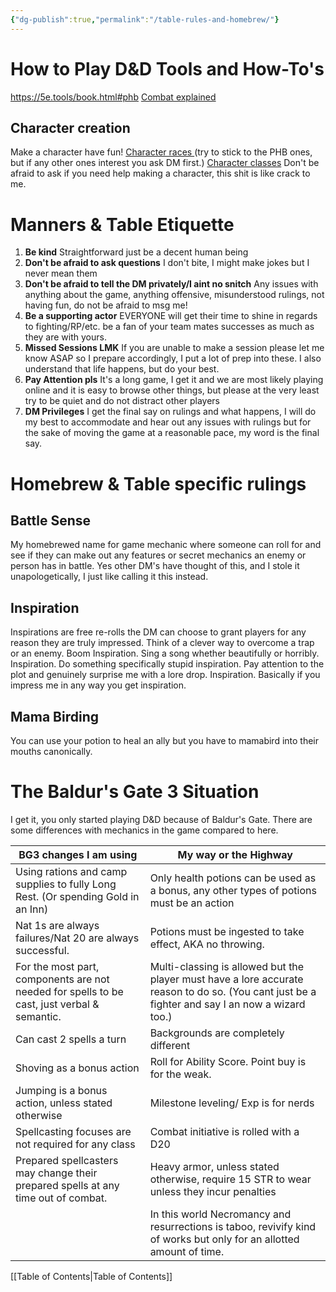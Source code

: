 ```yaml
---
{"dg-publish":true,"permalink":"/table-rules-and-homebrew/"}
---
```


# How to Play D&D Tools and How-To's

https://5e.tools/book.html#phb
[Combat explained](https://www.youtube.com/watch?v=7tnrATiclg4)
## Character creation
Make a character have fun!
[Character races ](https://www.dndbeyond.com/species?srsltid=AfmBOorYtYfH9UIes2rnMo8Ut_ReqNB1iFuDXmtF8a-WIdje8w91egI6)(try to stick to the PHB ones, but if any other ones interest you ask DM first.)
[Character classes](https://5e.tools/classes.html#artificer_tce)
Don't be afraid to ask if you need help making a character, this shit is like crack to me.

# Manners & Table Etiquette
1. **Be kind**
   Straightforward just be a decent human being
2. **Don't be afraid to ask questions**
   I don't bite, I might make jokes but I never mean them
3. **Don't be afraid to tell the DM privately/I aint no snitch**
   Any issues with anything about the game, anything offensive, misunderstood rulings, not having fun, do not be afraid to msg me!
4. **Be a supporting actor**
   EVERYONE will get their time to shine in regards to fighting/RP/etc. be a fan of your team mates successes as much as they are with yours. 
5. **Missed Sessions LMK**
   If  you are unable to make a session please let me know ASAP so I prepare accordingly, I put a lot of prep into these. I also understand that life happens, but do your best.
6. **Pay Attention pls**
   It's a long game, I get it and we are most likely playing online and it is easy to browse other things, but please at the very least try to be quiet and do not distract other players
7. **DM Privileges**
   I get the final say on rulings and what happens, I will do my best to accommodate and hear out any issues with rulings but for the sake of moving the game at a reasonable pace, my word is the final say.


# Homebrew & Table specific rulings


## Battle Sense

My homebrewed name for game mechanic where someone can roll for and see if they can make out any features or secret mechanics an enemy or person has in battle. Yes other DM's have thought of this, and I stole it unapologetically, I just like calling it this instead.

## Inspiration

Inspirations are free re-rolls the DM can choose to grant players for any reason they are truly impressed. Think of a clever way to overcome a trap or an enemy. Boom Inspiration. Sing a song whether beautifully or horribly. Inspiration. Do something specifically stupid inspiration. Pay attention to the plot and genuinely surprise me with a lore drop. Inspiration. Basically if you impress me in any way you get inspiration.

## Mama Birding

You can use your potion to heal an ally but you have to mamabird into their mouths canonically.


# The Baldur's Gate 3 Situation

I get it, you only started playing D&D because of Baldur's Gate. There are some differences with mechanics in the game compared to here.

| BG3 changes I am using                                                                      | My way or the Highway                                                                                                                           |
| ------------------------------------------------------------------------------------------- | ----------------------------------------------------------------------------------------------------------------------------------------------- |
| Using rations and camp supplies to fully Long Rest. (Or spending Gold in an Inn)            | Only health potions can be used as a bonus, any other types of potions must be an action                                                        |
| Nat 1s are always failures/Nat 20 are always successful.                                    | Potions must be ingested to take effect, AKA no throwing.                                                                                       |
| For the most part, components are not needed for spells to be cast, just verbal & semantic. | Multi-classing is allowed but the player must have a lore accurate reason to do so. (You cant just be a fighter and say I an now a wizard too.) |
| Can cast 2 spells a turn                                                                    | Backgrounds are completely different                                                                                                            |
| Shoving as a bonus action                                                                   | Roll for Ability Score. Point buy is for the weak.                                                                                              |
| Jumping is a bonus action, unless stated otherwise                                          | Milestone leveling/ Exp is for nerds                                                                                                            |
| Spellcasting focuses are not required for any class                                         | Combat initiative is rolled with a D20                                                                                                          |
| Prepared spellcasters may change their prepared spells at any time out of combat.           | Heavy armor, unless stated otherwise, require 15 STR to wear unless they incur penalties                                                        |
|                                                                                             | In this world Necromancy and resurrections is taboo, revivify kind of works but only for an allotted amount of time.                            |

[[Table of Contents\|Table of Contents]]


